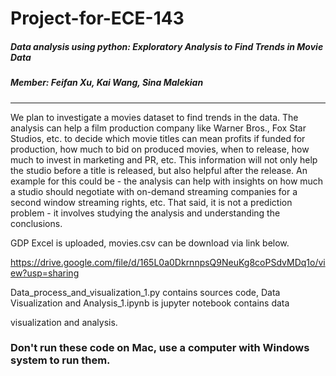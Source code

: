 # Project-for-ECE-143
##### Data analysis using python: Exploratory Analysis to Find Trends in Movie Data  
##### Member: Feifan Xu, Kai Wang, Sina Malekian 

***

We plan to investigate a movies dataset to find trends in the data. The analysis can help a film production company like Warner Bros., Fox Star Studios, etc. to decide which movie titles can mean profits if funded for production, how much to bid on produced movies, when to release, how much to invest in marketing and PR, etc. This information will not only help the studio before a title is released, but also helpful after the release. An example for this could be - the analysis can help with insights on how much a studio should negotiate with on-demand streaming companies for a second window streaming rights, etc. That said, it is not a prediction problem - it involves studying the analysis and understanding the conclusions.

GDP Excel is uploaded, movies.csv can be download via link below. 

https://drive.google.com/file/d/165L0a0DkrnnpsQ9NeuKg8coPSdvMDq1o/view?usp=sharing 

Data_process_and_visualization_1.py contains sources code, Data Visualization and Analysis_1.ipynb is jupyter notebook contains data

visualization and analysis.
### Don't run these code on Mac, use a computer with Windows system to run them.
